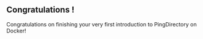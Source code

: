 
## Congratulations !

Congratulations on finishing your very first introduction to PingDirectory on Docker!

